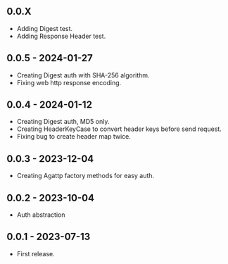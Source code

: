 ## 0.0.X

* Adding Digest test.
* Adding Response Header test.

## 0.0.5 - 2024-01-27

* Creating Digest auth with SHA-256 algorithm.
* Fixing web http response encoding.

## 0.0.4 - 2024-01-12

* Creating Digest auth, MD5 only.
* Creating HeaderKeyCase to convert header keys before send request.
* Fixing bug to create header map twice.

## 0.0.3 - 2023-12-04

* Creating Agattp factory methods for easy auth.

## 0.0.2 - 2023-10-04

* Auth abstraction

## 0.0.1 - 2023-07-13

* First release.

